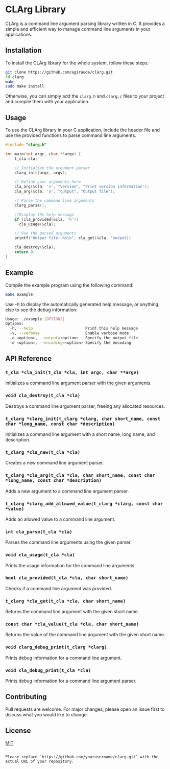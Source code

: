 # CLArg Library

CLArg is a command line argument parsing library written in C. It provides a simple and efficient way to manage command line arguments in your applications.

## Installation

To install the CLArg library for the whole system, follow these steps:

```bash
git clone https://github.com/agiraude/clarg.git
cd clarg
make
sudo make install
```

Otherwise, you can simply add the `clarg.h` and `clarg.c` files to your project and compile them with your application.

## Usage

To use the CLArg library in your C application, include the header file and use the provided functions to parse command line arguments.

```c
#include "clarg.h"

int main(int argc, char **argv) {
    t_cla cla;

    // Initialize the argument parser
    clarg_init(argc, argv);

    // Define your arguments here
    cla_arg(&cla, 'v', "version", "Print version information");
    cla_arg(&cla, 'o', "output", "Output file");

    // Parse the command line arguments
    clarg_parse();

    //Display the help message
    if (cla_provided(&cla, 'h'))
      cla_usage(&cla);

    // Use the parsed arguments
    printf("Output file: %s\n", cla_get(&cla, "output))

    cla_destroy(&cla);
    return 0;
}
```

## Example

Compile the example program using the following command:

```bash
make example
```

Use -h to display the automatically generated help message, or anything else to see the debug information:

```bash
Usage: ./example [OPTIONS]
Options:
  -h, --help                       Print this help message
  -v, --verbose                    Enable verbose mode
  -o <option>, --output=<option>   Specify the output file
  -e <option>, --encoding=<option> Specify the encoding
```

## API Reference

### `t_cla *cla_init(t_cla *cla, int argc, char **argv)`

Initializes a command line argument parser with the given arguments.

### `void cla_destroy(t_cla *cla)`

Destroys a command line argument parser, freeing any allocated resources.

### `t_clarg *clarg_init(t_clarg *clarg, char short_name, const char *long_name, const char *description)`

Initializes a command line argument with a short name, long name, and description.

### `t_clarg *cla_new(t_cla *cla)`

Creates a new command line argument parser.

### `t_clarg *cla_arg(t_cla *cla, char short_name, const char *long_name, const char *description)`

Adds a new argument to a command line argument parser.

### `t_clarg *clarg_add_allowed_value(t_clarg *clarg, const char *value)`

Adds an allowed value to a command line argument.

### `int cla_parse(t_cla *cla)`

Parses the command line arguments using the given parser.

### `void cla_usage(t_cla *cla)`

Prints the usage information for the command line arguments.

### `bool cla_provided(t_cla *cla, char short_name)`

Checks if a command line argument was provided.

### `t_clarg *cla_get(t_cla *cla, char short_name)`

Returns the command line argument with the given short name.

### `const char *cla_value(t_cla *cla, char short_name)`

Returns the value of the command line argument with the given short name.

### `void clarg_debug_print(t_clarg *clarg)`

Prints debug information for a command line argument.

### `void cla_debug_print(t_cla *cla)`

Prints debug information for a command line argument parser.

## Contributing

Pull requests are welcome. For major changes, please open an issue first to discuss what you would like to change.

## License

[MIT](https://choosealicense.com/licenses/mit/)

```

Please replace `https://github.com/yourusername/clarg.git` with the actual URL of your repository.
